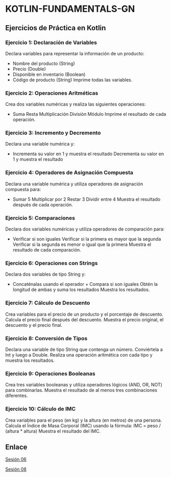 # KOTLIN-FUNDAMENTALS-GN

## Ejercicios de Práctica en Kotlin

### Ejercicio 1: Declaración de Variables
Declara variables para representar la información de un producto:

* Nombre del producto (String)
* Precio (Double)
* Disponible en inventario (Boolean)
* Código de producto (String) Imprime todas las variables.

### Ejercicio 2: Operaciones Aritméticas
Crea dos variables numéricas y realiza las siguientes operaciones:

* Suma Resta Multiplicación División Módulo Imprime el resultado de cada operación.

### Ejercicio 3: Incremento y Decremento
Declara una variable numérica y:

* Incrementa su valor en 1 y muestra el resultado Decrementa su valor en 1 y muestra el resultado

### Ejercicio 4: Operadores de Asignación Compuesta
Declara una variable numérica y utiliza operadores de asignación compuesta para:

* Sumar 5 Multiplicar por 2 Restar 3 Dividir entre 4 Muestra el resultado después de cada operación.

### Ejercicio 5: Comparaciones
Declara dos variables numéricas y utiliza operadores de comparación para:

* Verificar si son iguales Verificar si la primera es mayor que la segunda Verificar si la segunda es menor o igual que la primera Muestra el resultado de cada comparación.

### Ejercicio 6: Operaciones con Strings
Declara dos variables de tipo String y:

* Concaténalas usando el operador + Compara si son iguales Obtén la longitud de ambas y suma los resultados Muestra los resultados.

### Ejercicio 7: Cálculo de Descuento
Crea variables para el precio de un producto y el porcentaje de descuento. Calcula el precio final después del descuento. Muestra el precio original, el descuento y el precio final.

### Ejercicio 8: Conversión de Tipos
Declara una variable de tipo String que contenga un número. Conviértela a Int y luego a Double. Realiza una operación aritmética con cada tipo y muestra los resultados.

### Ejercicio 9: Operaciones Booleanas
Crea tres variables booleanas y utiliza operadores lógicos (AND, OR, NOT) para combinarlas. Muestra el resultado de al menos tres combinaciones diferentes.

### Ejercicio 10: Cálculo de IMC
Crea variables para el peso (en kg) y la altura (en metros) de una persona. Calcula el Índice de Masa Corporal (IMC) usando la fórmula: IMC = peso / (altura * altura) Muestra el resultado del IMC.



## Enlace

[Sesión 06](app/src/main/java/com/example/practicas)

[Sesión 08](app/src/main/res/layout/activity_main.xml)
